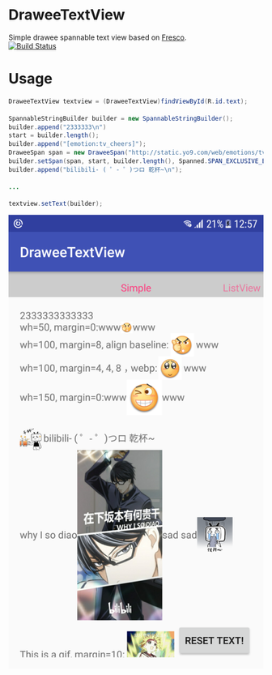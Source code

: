 # DraweeTextView
Simple drawee spannable text view based on [Fresco][1].  
[![Build Status](https://travis-ci.org/Bilibili/drawee-text-view.svg?branch=master)](https://travis-ci.org/Bilibili/drawee-text-view)
# Usage
```java
DraweeTextView textview = (DraweeTextView)findViewById(R.id.text);

SpannableStringBuilder builder = new SpannableStringBuilder();
builder.append("2333333\n")
start = builder.length();
builder.append("[emotion:tv_cheers]");
DraweeSpan span = new DraweeSpan("http://static.yo9.com/web/emotions/tv_cheers.png");
builder.setSpan(span, start, builder.length(), Spanned.SPAN_EXCLUSIVE_EXCLUSIVE);
builder.append("bilibili- ( ゜- ゜)つロ 乾杯~\n");

...

textview.setText(builder);
```

![image](screenshot.png)


[1]: https://github.com/facebook/fresco

